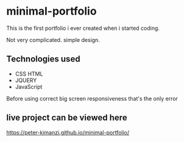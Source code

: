# minimal-portfolio

This is the first portfolio i ever created when i started coding.

Not very complicated. simple design.

## Technologies used
* CSS HTML
* JQUERY
* JavaScript


Before using correct big screen responsiveness that's the only error


## live project can be viewed here
https://peter-kimanzi.github.io/minimal-portfolio/
